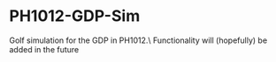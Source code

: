 # PH1012-GDP-Sim
Golf simulation for the GDP in PH1012.\\
Functionality will (hopefully) be added in the future